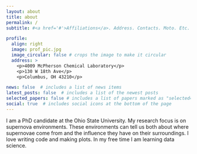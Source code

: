 ```yaml
---
layout: about
title: about
permalink: /
subtitle: #<a href='#'>Affiliations</a>. Address. Contacts. Moto. Etc.

profile:
  align: right
  image: prof_pic.jpg
  image_circular: false # crops the image to make it circular
  address: >
    <p>4009 McPherson Chemical Laboratory</p>
    <p>130 W 18th Ave</p>
    <p>Columbus, OH 43210</p>

news: false  # includes a list of news items
latest_posts: false  # includes a list of the newest posts
selected_papers: false # includes a list of papers marked as "selected={true}"
social: true  # includes social icons at the bottom of the page
---
```


I am a PhD candidate at the Ohio State University. My research focus is on supernova environments. These environments can tell us both about where supernovae come from and the influence they have on their surroundings. I love writing code and making plots. In my free time I am learning data science. 

